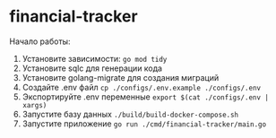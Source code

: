 # financial-tracker

Начало работы:
1. Установите зависимости: `go mod tidy`
2. Установите sqlc для генерации кода
3. Установите golang-migrate для создания миграций
4. Создайте .env файл `cp ./configs/.env.example ./configs/.env`
5. Экспортируйте .env переменные `export $(cat ./configs/.env | xargs)`
6. Запустите базу данных `./build/build-docker-compose.sh`
7. Запустите приложение `go run ./cmd/financial-tracker/main.go`

